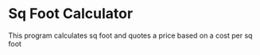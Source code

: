 # Sq Foot Calculator
 This program calculates sq foot and quotes a price based on a cost per sq foot
